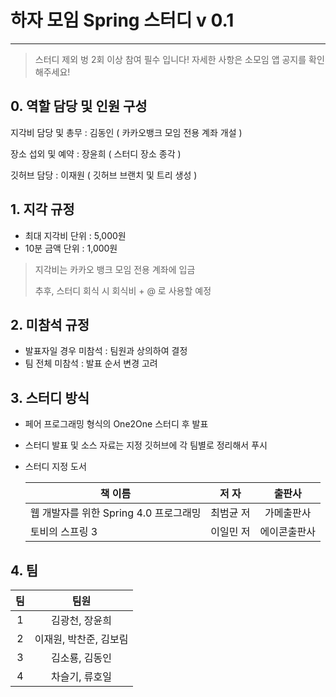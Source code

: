 # 하자 모임 Spring 스터디 v 0.1

----

>  스터디 제외 벙 2회 이상 참여 필수 입니다! 자세한 사항은 소모임 앱 공지를 확인해주세요!

## 0. 역할 담당 및 인원 구성

지각비 담당 및 총무 : 김동인 ( 카카오뱅크 모임 전용 계좌 개설 )

장소 섭외 및 예약 : 장윤희 ( 스터디 장소 종각 )

깃허브 담당 : 이재원 ( 깃허브 브랜치 및 트리 생성 )

## 1. 지각 규정

- 최대 지각비 단위 : 5,000원
- 10분 금액 단위 : 1,000원

> 지각비는  카카오 뱅크 모임 전용 계좌에 입금
>
> 추후, 스터디 회식 시 회식비 + @ 로 사용할 예정

## 2. 미참석 규정

- 발표자일 경우 미참석 : 팀원과 상의하여 결정
- 팀 전체 미참석 : 발표 순서 변경 고려

## 3. 스터디 방식

- 페어 프로그래밍 형식의 One2One 스터디 후 발표

- 스터디 발표 및 소스 자료는 지정 깃허브에 각 팀별로 정리해서 푸시

- 스터디 지정 도서

  | 책 이름                                | 저 자     |    출판사    |
  | -------------------------------------- | --------- | :----------: |
  | 웹 개발자를 위한 Spring 4.0 프로그래밍 | 최범균 저 |  가메출판사  |
  | 토비의 스프링 3                        | 이일민 저 | 에이콘출판사 |

## 4. 팀

|  팀  |      팀원       |
| :--: | :-------------: |
|  1   | 김광천, 장윤희  |
|  2   | 이재원, 박찬준, 김보림  |
|  3   | 김소룡, 김동인  |
|  4   | 차슬기, 류호일  |

